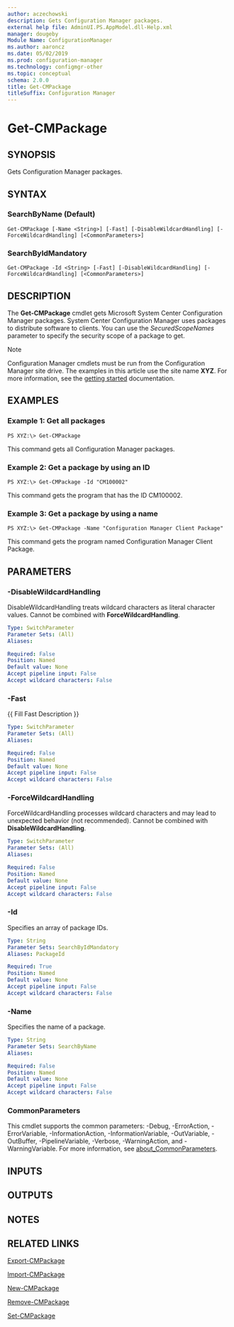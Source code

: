 ```yaml
---
author: aczechowski
description: Gets Configuration Manager packages.
external help file: AdminUI.PS.AppModel.dll-Help.xml
manager: dougeby
Module Name: ConfigurationManager
ms.author: aaroncz
ms.date: 05/02/2019
ms.prod: configuration-manager
ms.technology: configmgr-other
ms.topic: conceptual
schema: 2.0.0
title: Get-CMPackage
titleSuffix: Configuration Manager
---
```


# Get-CMPackage

## SYNOPSIS
Gets Configuration Manager packages.

## SYNTAX

### SearchByName (Default)
```
Get-CMPackage [-Name <String>] [-Fast] [-DisableWildcardHandling] [-ForceWildcardHandling] [<CommonParameters>]
```

### SearchByIdMandatory
```
Get-CMPackage -Id <String> [-Fast] [-DisableWildcardHandling] [-ForceWildcardHandling] [<CommonParameters>]
```

## DESCRIPTION
The **Get-CMPackage** cmdlet gets Microsoft System Center Configuration Manager packages.
System Center Configuration Manager uses packages to distribute software to clients.
You can use the *SecuredScopeNames* parameter to specify the security scope of a package to get.

> [!NOTE]
> Configuration Manager cmdlets must be run from the Configuration Manager site drive.
> The examples in this article use the site name **XYZ**. For more information, see the
> [getting started](/powershell/sccm/overview) documentation.

## EXAMPLES

### Example 1: Get all packages
```
PS XYZ:\> Get-CMPackage
```

This command gets all Configuration Manager packages.

### Example 2: Get a package by using an ID
```
PS XYZ:\> Get-CMPackage -Id "CM100002"
```

This command gets the program that has the ID CM100002.

### Example 3: Get a package by using a name
```
PS XYZ:\> Get-CMPackage -Name "Configuration Manager Client Package"
```

This command gets the program named Configuration Manager Client Package.

## PARAMETERS

### -DisableWildcardHandling
DisableWildcardHandling treats wildcard characters as literal character values. Cannot be combined with **ForceWildcardHandling**.

```yaml
Type: SwitchParameter
Parameter Sets: (All)
Aliases:

Required: False
Position: Named
Default value: None
Accept pipeline input: False
Accept wildcard characters: False
```

### -Fast
{{ Fill Fast Description }}

```yaml
Type: SwitchParameter
Parameter Sets: (All)
Aliases:

Required: False
Position: Named
Default value: None
Accept pipeline input: False
Accept wildcard characters: False
```

### -ForceWildcardHandling
ForceWildcardHandling processes wildcard characters and may lead to unexpected behavior (not recommended). Cannot be combined with **DisableWildcardHandling**.

```yaml
Type: SwitchParameter
Parameter Sets: (All)
Aliases:

Required: False
Position: Named
Default value: None
Accept pipeline input: False
Accept wildcard characters: False
```

### -Id
Specifies an array of package IDs.

```yaml
Type: String
Parameter Sets: SearchByIdMandatory
Aliases: PackageId

Required: True
Position: Named
Default value: None
Accept pipeline input: False
Accept wildcard characters: False
```

### -Name
Specifies the name of a package.

```yaml
Type: String
Parameter Sets: SearchByName
Aliases:

Required: False
Position: Named
Default value: None
Accept pipeline input: False
Accept wildcard characters: False
```

### CommonParameters
This cmdlet supports the common parameters: -Debug, -ErrorAction, -ErrorVariable, -InformationAction, -InformationVariable, -OutVariable, -OutBuffer, -PipelineVariable, -Verbose, -WarningAction, and -WarningVariable. For more information, see [about_CommonParameters](http://go.microsoft.com/fwlink/?LinkID=113216).

## INPUTS

## OUTPUTS

## NOTES

## RELATED LINKS

[Export-CMPackage](Export-CMPackage.md)

[Import-CMPackage](Import-CMPackage.md)

[New-CMPackage](New-CMPackage.md)

[Remove-CMPackage](Remove-CMPackage.md)

[Set-CMPackage](Set-CMPackage.md)


